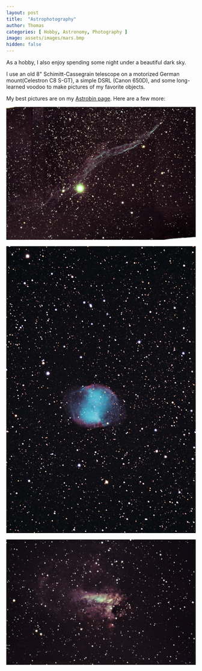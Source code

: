 ```yaml
---
layout: post
title:  "Astrophotography"
author: Thomas
categories: [ Hobby, Astronomy, Photography ]
image: assets/images/mars.bmp
hidden: false
---
```


As a hobby, I also enjoy spending some night under a beautiful dark sky. 

I use an old 8" Schimitt-Cassegrain telescope on a motorized German mount(Celestron C8 S-GT), a simple DSRL (Canon 650D), and some long-learned voodoo to make pictures of my favorite objects.

My best pictures are on my [Astrobin page](https://www.astrobin.com/users/AstroPanda/). Here are a few more:

![Cygnus' Veil Nebula](/assets/images/Dentelles.jpg "NGC6960")

![Dumbell Nebula](/assets/images/Dumbell.jpg "M27")

![The Omega/Swann Nebula](/assets/images/Omega.jpg "M17")
